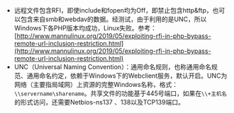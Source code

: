 - 远程文件包含RFI，即使include和fopen均为Off，即禁止包含http&ftp，也可以包含来自smb和webdav的数据。经测试，由于利用的是UNC，所以Windows下各PHP版本均成功，Linux失败。参考：[http://www.mannulinux.org/2019/05/exploiting-rfi-in-php-bypass-remote-url-inclusion-restriction.html](http://www.mannulinux.org/2019/05/exploiting-rfi-in-php-bypass-remote-url-inclusion-restriction.html)
- UNC（Universal Naming Convention）：通用命名规则，也称通用命名规范、通用命名约定，依赖于Windows下的Webclient服务，默认开启。UNC为网络（主要指局域网）上资源的完整Windows名称，格式：`\\servername\sharename`。共享文件的功能基于445号端口，如果在`\\+主机名`的形式访问，还需要Netbios-ns137 、138以及TCP139端口。